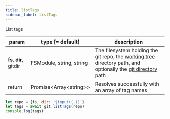 ```yaml
---
title: listTags
sidebar_label: listTags
---
```


List tags

| param                   | type [= default]           | description                                                                                                                                         |
| ----------------------- | -------------------------- | --------------------------------------------------------------------------------------------------------------------------------------------------- |
| **fs**, **dir**, gitdir | FSModule, string, string   | The filesystem holding the git repo, the [working tree](dir-vs-gitdir.md) directory path, and optionally the [git directory](dir-vs-gitdir.md) path |
| return                  | Promise\<Array\<string\>\> | Resolves successfully with an array of tag names                                                                                                    |

```js
let repo = {fs, dir: '$input((.))'}
let tags = await git.listTags(repo)
console.log(tags)
```